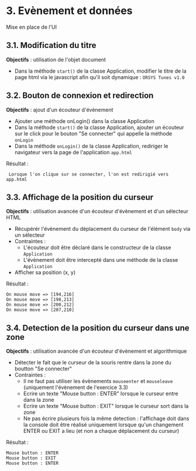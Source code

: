 # 3. Evènement et données
Mise en place de l'UI


## 3.1. Modification du titre

**Objectifs** : utilisation de l'objet document

- Dans la méthode `start()` de la classe Application, modifier le titre de la page html via le javascript afin qu'il
soit dynamique : `ORSYS Tunes v1.0`
 
 
## 3.2. Bouton de connexion et redirection

**Objectifs** : ajout d'un écouteur d'évènement

- Ajouter une méthode onLogin() dans la classe Application
- Dans la méthode `start()` de la classe Application, ajouter un écouteur sur le click pour le bouton "Se connecter"
  qui appelle la méthode `onLogin`
- Dans la méthode `onLogin()` de la classe Application, rediriger le navigateur vers la page de l'application `app.html`

 Résultat :
 
     Lorsque l'on clique sur se connecter, l'on est redirigié vers app.html


## 3.3. Affichage de la position du curseur

**Objectifs** : utilisation avancée d'un écouteur d'évènement et d'un sélecteur HTML

- Récupérér l'évènement du déplacement du curseur de l'élément `body` via un sélecteur
- Contraintes :
  - L'écouteur doit être déclaré dans le constructeur de la classe `Application`
  - L'évènement doit être intercepté dans une méthode de la classe `Application` 
- Afficher sa position (x, y)
 
 Résultat :
 
    On mouse move => [194,216]
    On mouse move => [198,213]
    On mouse move => [200,212]
    On mouse move => [207,210]



## 3.4. Detection de la position du curseur dans une zone

**Objectifs** : utilisation avancée d'un écouteur d'évènement et algorithmique

- Détecter le fait que le curseur de la souris rentre dans la zone du boutton "Se connecter"
- Contraintes :
  - Il ne faut pas utiliser les évènements `mouseenter` et `mouseleave` (uniquement l'évènement de l'exercice 3.3)
  - Ecrire un texte "Mouse button : ENTER" lorsque le curseur entre dans la zone
  - Ecrire un texte "Mouse button : EXIT" lorsque le curseur sort dans la zone
  - Ne pas écrire plusieurs fois la même detection : l'affichage doit dans la console doit être réalisé 
    uniquement lorsque qu'un changement ENTER ou EXIT a lieu (et non a chaque déplacement du curseur)
 
 Résultat :
 
    Mouse button : ENTER
    Mouse button : EXIT
    Mouse button : ENTER
    